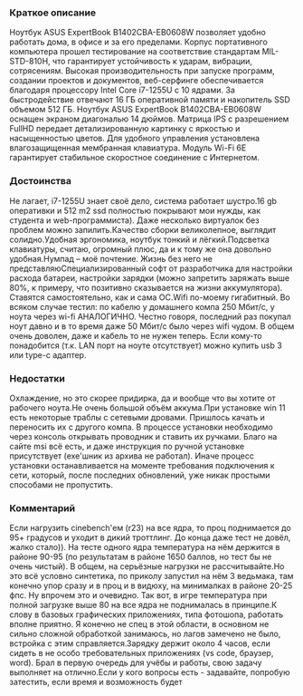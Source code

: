 ### **Краткое описание**
Ноутбук ASUS ExpertBook B1402CBA-EB0608W позволяет удобно работать дома, в офисе и за его пределами. Корпус портативного компьютера прошел тестирование на соответствие стандартам MIL-STD-810H, что гарантирует устойчивость к ударам, вибрации, сотрясениям. Высокая производительность при запуске программ, создании проектов и документов, веб-серфинге обеспечивается благодаря процессору Intel Core i7-1255U с 10 ядрами. За быстродействие отвечают 16 ГБ оперативной памяти и накопитель SSD объемом 512 ГБ.  Ноутбук ASUS ExpertBook B1402CBA-EB0608W оснащен экраном диагональю 14 дюймов. Матрица IPS с разрешением FullHD передает детализированную картинку с яркостью и насыщенностью цветов. Для удобного управления установлена влагозащищенная мембранная клавиатура. Модуль Wi-Fi 6E гарантирует стабильное скоростное соединение с Интернетом.

### **Достоинства**
Не лагает, i7-1255U знает своё дело, система работает шустро.16 gb оперативки и 512 m2 ssd полностью покрывают мои нужды, как студента и web-программиста). Даже несколько виртуалок без проблем можно запилить.Качество сборки великолепное, выглядит солидно.Удобная эргономика, ноутбук тонкий и лёгкий.Подсветка клавиатуры, считаю, огромный плюс, да и к тому же она довольно удобная.Нумпад – моё почтение. Жизнь без него не представляюСпециализированный софт от разработчика для настройки расхода батареи, настройки зарядки (можно запретить заряжать выше 80%, к примеру, что позитивно сказывается на жизни аккумулятора). Ставятся самостоятельно, как и сама ОС.Wifi по-моему гигабитный. Во всяком случае тестил: по кабелю у домашнего компа 250 Мбит/с, у ноута через wi-fi АНАЛОГИЧНО. Честно говоря, последний раз покупал ноут давно и в то время даже 50 Мбит/с было через wifi чудом. В общем очень доволен, даже и кабель то не нужен теперь. Если кому-то понадобится (т.к. LAN порт на ноуте отсутствует) можно купить usb 3 или type-с адаптер.

### **Недостатки**
Охлаждение, но это скорее придирка, да и вообще что вы хотите от рабочего ноута.Не очень большой объём аккума.При установке win 11 есть некоторые траблы с сетевыми дровами. Пришлось качать и переносить их с другого компа. В процессе установки необходимо через консоль открывать проводник и ставить их ручками. Благо на сайте msi всё есть, и даже инструкция по ручной установке присутствует (exe'шник из архива не работал). Иначе процесс установки останавливается на моменте требования подключения к сети, который, после последних обновлений, уже никак простыми способами не пропустить.

### **Комментарий**
Если нагрузить cinebench'ем (r23) на все ядра, то проц поднимается до 95+ градусов и уходит в дикий троттлинг. До конца даже тест не довёл, жалко стало)). На тесте одного ядра температура на нём держится в районе 90-95 (по результатам в районе 1650 баллов, но тест бы не очень чистый). В общем, на серьёзные нагрузки не рассчитывайте.Но это всё условно синтетика, по приколу запустил на нём 3 ведьмака, там конечно упор сразу и в проц и в видюху, на минималках в районе 20-25 фпс. Ну впрочем это и очевидно. Так вот, в игре температура при полной загрузке выше 80 на все ядра не поднималась в принципе.К слову в базовых графических приложениях, типа фотошопа, работать вполне приятно. Я конечно не спец в этой области, в основном не сильно сложной обработкой занимаюсь, но лагов замечено не было, встройка с этим справляется.Зарядку держит около 4 часов, если сидеть в не особо требовательных приложениях (vs code, браузер, word). Брал в первую очередь для учёбы и работы, свою задачу выполняет на отлично.Если у кого вопросы есть - задавайте, попробую затестить, если время и возможность будет
